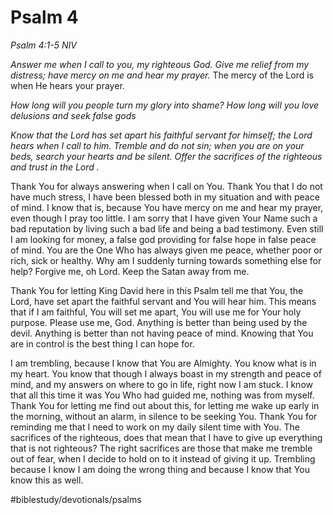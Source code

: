 # Psalm 4
*Psalm 4:1-5 NIV* 

*Answer me when I call to you, my righteous God. Give me relief from my distress; have mercy on me and hear my prayer.* 
The mercy of the Lord is when He hears your prayer.

*How long will you people turn my glory into shame? How long will you love delusions and seek false gods* 

*Know that the Lord has set apart his faithful servant for himself; the Lord hears when I call to him. Tremble and do not sin; when you are on your beds, search your hearts and be silent. Offer the sacrifices of the righteous and trust in the Lord .* 

Thank You for always answering when I call on You. Thank You that I do not have much stress, I have been blessed both in my situation and with peace of mind. I know that is, because You have mercy on me and hear my prayer, even though I pray too little.
I am sorry that I have given Your Name such a bad reputation by living such a bad life and being a bad testimony. Even still I am looking for money, a false god providing for false hope in false peace of mind.
You are the One Who has always given me peace, whether poor or rich, sick or healthy. Why am I suddenly turning towards something else for help? Forgive me, oh Lord. Keep the Satan away from me.

Thank You for letting King David here in this Psalm tell me that You, the Lord, have set apart the faithful servant and You will hear him. This means that if I am faithful, You will set me apart, You will use me for Your holy purpose. Please use me, God. Anything is better than being used by the devil. Anything is better than not having peace of mind. Knowing that You are in control is the best thing I can hope for.

I am trembling, because I know that You are Almighty. You know what is in my heart. You know that though I always boast in my strength and peace of mind, and my answers on where to go in life, right now I am stuck. I know that all this time it was You Who had guided me, nothing was from myself.
Thank You for letting me find out about this, for letting me wake up early in the morning, without an alarm, in silence to be seeking You. Thank You for reminding me that I need to work on my daily silent time with You.
The sacrifices of the righteous, does that mean that I have to give up everything that is not righteous? The right sacrifices are those that make me tremble out of fear, when I decide to hold on to it instead of giving it up. Trembling because I know I am doing the wrong thing and because I know that You know this as well.

#biblestudy/devotionals/psalms
